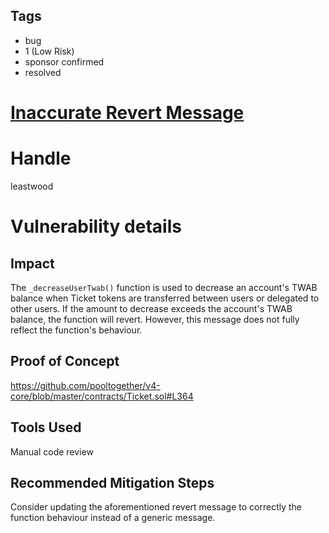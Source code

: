 ## Tags

- bug
- 1 (Low Risk)
- sponsor confirmed
- resolved

# [Inaccurate Revert Message](https://github.com/code-423n4/2021-10-pooltogether-findings/issues/63) 

# Handle

leastwood


# Vulnerability details

## Impact

The `_decreaseUserTwab()` function is used to decrease an account's TWAB balance when Ticket tokens are transferred between users or delegated to other users. If the amount to decrease exceeds the account's TWAB balance, the function will revert. However, this message does not fully reflect the function's behaviour.

## Proof of Concept

https://github.com/pooltogether/v4-core/blob/master/contracts/Ticket.sol#L364

## Tools Used

Manual code review

## Recommended Mitigation Steps

Consider updating the aforementioned revert message to correctly the function behaviour instead of a generic message.


